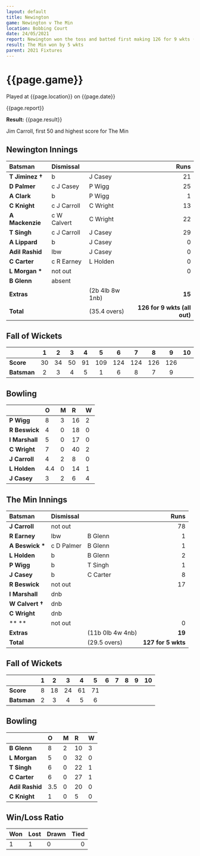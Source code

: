 ```yaml
---
layout: default
title: Newington
game: Newington v The Min
location: Bobbing Court
date: 24/05/2021
report: Newington won the toss and batted first making 126 for 9 wkts (all out). The Min made 127 for 5 wkts in reply
result: The Min won by 5 wkts
parent: 2021 Fixtures
---
```


# {{page.game}}

Played at {{page.location}} on {{page.date}}

{{page.report}}

**Result:** {{page.result}}

Jim Carroll, first 50 and highest score for The Min

## Newington Innings

| Batsman | Dismissal | | Runs |
|:---|:---|---|---:|
| **T Jiminez &#8224;** | b | J Casey | 21 | 
| **D Palmer** | c J Casey | P Wigg | 25 | 
| **A Clark** | b | P Wigg | 1 | 
| **C Knight** | c J Carroll | C Wright | 13 | 
| **A Mackenzie** | c W Calvert  | C Wright | 22 | 
| **T Singh** | c J Carroll | J Casey | 29 | 
| **A Lippard** | b | J Casey | 0 | 
| **Adil Rashid** | lbw | J Casey | 0 | 
| **C Carter** | c R Earney | L Holden | 0 | 
| **L Morgan &#42;** | not out |  | 0 | 
| **B Glenn** | absent |  |  | 
| **Extras** | | (2b 4lb 8w 1nb) | **15** | 
| **Total** | | (35.4 overs) | **126 for 9 wkts (all out)** | 

## Fall of Wickets

| | 1 | 2 | 3 | 4 | 5 | 6 | 7 | 8 | 9 | 10 |
|---|:---:|:---:|:---:|:---:|:---:|:---:|:---:|:---:|:---:|:---:|
| **Score** | 30 | 34 | 50 | 91 | 109 | 124 | 124 | 126 | 126 |  | 
| **Batsman** | 2 | 3 | 4 | 5 | 1 | 6 | 8 | 7 | 9 |  | 

## Bowling

| | O | M | R | W |
|---|:---|:---|:---|:---|
| **P Wigg** | 8 | 3 | 16 | 2 | 
| **R Beswick** | 4 | 0 | 18 | 0 | 
| **I Marshall** | 5 | 0 | 17 | 0 | 
| **C Wright** | 7 | 0 | 40 | 2 | 
| **J Carroll** | 4 | 2 | 8 | 0 |
| **L Holden** | 4.4 | 0 | 14 | 1 |
| **J Casey** | 3 | 2 | 6 | 4 |

## The Min Innings

| Batsman | Dismissal | | Runs |
|:---|:---|---|---:|
| **J Carroll** | not out |  | 78 | 
| **R Earney** | lbw | B Glenn | 1 | 
| **A Beswick &#42;** | c D Palmer | B Glenn | 1 | 
| **L Holden** | b | B Glenn | 2 | 
| **P Wigg** | b  | T Singh | 1 | 
| **J Casey** | b | C Carter | 8 | 
| **R Beswick** | not out | | 17 | 
| **I Marshall** | dnb |  |  | 
| **W Calvert &#8224;** | dnb |  |  |  
| **C Wright** | dnb |  |  |  
| ** ** | not out |  | 0 | 
| **Extras** | | (11b 0lb 4w 4nb) | **19** | 
| **Total** | | (29.5 overs) | **127 for 5 wkts** |

## Fall of Wickets

| | 1 | 2 | 3 | 4 | 5 | 6 | 7 | 8 | 9 | 10 |
|---|:---:|:---:|:---:|:---:|:---:|:---:|:---:|:---:|:---:|:---:|
| **Score** | 8 | 18 | 24 | 61 | 71 |  |  |  |  |  |
| **Batsman** | 2 | 3 | 4 | 5 | 6 |  |  |  |  |  |

## Bowling

| | O | M | R | W |
|---|:---|:---|:---|:---|
| **B Glenn** | 8 | 2 | 10 | 3 | 
| **L Morgan** | 5 | 0 | 32 | 0 | 
| **T Singh** | 6 | 0 | 22 | 1 | 
| **C Carter** | 6 | 0 | 27 | 1 |
| **Adil Rashid** | 3.5 | 0 | 20 | 0 | 
| **C Knight** | 1 | 0 | 5 | 0 | 

## Win/Loss Ratio

| Won | Lost | Drawn | Tied |
|:---|:---|:---|---:|
| 1 | 1 | 0 | 0 |